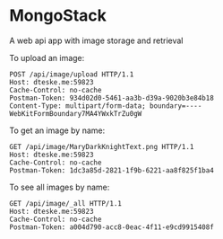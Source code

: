 # MongoStack
A web api app with image storage and retrieval


To upload an image:
```
POST /api/image/upload HTTP/1.1
Host: dteske.me:59823
Cache-Control: no-cache
Postman-Token: 934d02d0-5461-aa3b-d39a-9020b3e84b18
Content-Type: multipart/form-data; boundary=----WebKitFormBoundary7MA4YWxkTrZu0gW
```


To get an image by name:
```
GET /api/image/MaryDarkKnightText.png HTTP/1.1
Host: dteske.me:59823
Cache-Control: no-cache
Postman-Token: 1dc3a85d-2821-1f9b-6221-aa8f825f1ba4
```

To see all images by name:
```
GET /api/image/_all HTTP/1.1
Host: dteske.me:59823
Cache-Control: no-cache
Postman-Token: a004d790-acc8-0eac-4f11-e9cd9915408f
```
